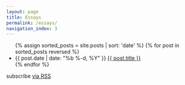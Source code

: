 ```yaml
---
layout: page
title: Essays
permalink: /essays/
navigation_index: 3
---
```


<div class="home">

  <ul class="posts">
    {% assign sorted_posts = site.posts | sort: 'date' %}
    {% for post in sorted_posts reversed %}
      <li>
        <span class="post-date">{{ post.date | date: "%b %-d, %Y" }}</span>
        <a class="post-link" href="{{ post.url | prepend: site.baseurl }}">{{ post.title }}</a>
      </li>
    {% endfor %}
  </ul>

  <p class="rss-subscribe">subscribe <a href="{{ "/feed.xml" | prepend: site.baseurl }}">via RSS</a></p>

</div>

